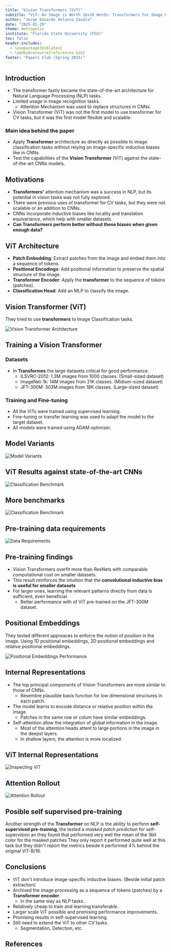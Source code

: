 ```yaml
---
title: "Vision Transformers (ViT)"
subtitle: "ViT: An Image is Worth 16x16 Words: Transformers for Image Recognition at Scale (Dosovitskiy et al. 2020)"
author: "Jorge Eduardo Velasco Zavala"
date: "2025-01-29"
theme: metropolis
institute: "Florida State University (FSU)"
toc: false
header-includes:
  - \usepackage{biblatex}
  - \addbibresource{references.bib}
footer: "Papers Club (Spring 2025)"
---
```


## Introduction

- The transformer fastly became the state-of-the-art architecture for Natural Language Processing (NLP) tasks.
- Limited usage in image recognition tasks.
  - Attention Mechanism was used to replace structures in CNNs.
- Vision Transformer (ViT) was not the first model to use transformer for CV tasks, but it was the first model flexible and scalable.

### Main idea behind the paper

- Apply **Transformer** architecture as directly as possible to image classification tasks without relying on image-specific inductive biases like in CNNs.
- Test the capabilities of the **Vision Transformer** (ViT) against the state-of-the-art CNNs models.

## Motivations

- **Transformers'** attention mechanism was a success in NLP, but its potential in vision tasks was not fully explored.
- There were previous uses of transformer for CV tasks, but they were not scalable or an addition to CNNs.
- CNNs incorporate inductive biases like locality and translation equivariance, which help with smaller datasets.
- **Can Transformers perform better without these biases when given enough data?**

## ViT Architecture

- **Patch Embedding**: Extract patches from the image and embed them into a sequence of tokens.
- **Positional Encodings**: Add positional information to preserve the spatial structure of the image.
- **Transformer Encoder**: Apply the **transformer** to the sequence of tokens (patches).
- **Classification Head**: Add an MLP to classify the image.

## Vision Transformer (ViT)

They tried to use **transformers** to Image Classification tasks.

![Vision Transformer Architecture](./images/VIT_arch.png)

## Training a Vision Transformer

### Datasets

- In **Transformes** the large datasets critical for good performance.
  - ILSVRC-2012: 1.3M images from 1000 classes. (Small-sized dataset)
  - ImageNet-1k: 14M images from 21K classes. (Midium-sized dataset)
  - JFT-300M: 303M images from 18K classes. (Large-sized dataset)

### Training and Fine-tuning

- All the ViTs were trained using supervised learning.
- Fine-tuning or transfer learning was used to adapt the model to the target dataset.
- All models were trained using ADAM optimizer.

## Model Variants

![Model Variants](./images/vit_variants.png)

## ViT Results against state-of-the-art CNNs

![Classification Benchmark](./images/benchmarks.png)

## More benchmarks

![Classification Benchmark](./images/benchmarks2.png)

## Pre-training data requirements

![Data Requirements](./images/data_req.png)

## Pre-training findings

- Vision Transformers overfit more than ResNets with comparable computational cost on smaller datasets.
- This result reinforces the intuition that the **convolutional inductive bias is useful for smaller datasets**
- For larger ones, learning the relevant patterns directly from data is sufficient, even beneficial.
  - Better performance with of ViT pre-trained on the JFT-300M dataset.

## Positional Embeddings

They tested different approaces to enforce the notion of *position* in the image. Using 1D positional embeddings, 2D positional embeddings and relative positional embeddings.

![Positional Embeddings Performance](./images/position.png)

## Internal Representations

- The top principal components of Vision Transformers are more similar to those of CNNs.
  - Resembre plausible basis function for low dimensional structures in each patch.
- The model learns to encode distance or relative position within the image.
  - Patches in the same row or colum have similar embeddings.
- Self-attention allow the integration of global information in the image.
  - Most of the attention heads attent to large portions in the image in the deepst layers.
  - In shallow layers, the attention is more localized.

## ViT Internal Representations

![Inspecting ViT](./images/inspection.png)

## Attention Rollout

![Attention Rollout](./images/rollout.png)

## Posible self supervised pre-training

Another strength of the **Transformer** on NLP is the ability to perform **self-supervised pre-training**, the tested a *masked patch prediction* for self-supervision an they found that performed very well the mean of the 3bit color for the masked patches
They only report it performed quite well at this task but they didn't report the metrics beside it performed 4% behind the original ViT-B/16.

## Conclusions

- ViT don't introduce image-specific inductive biases. (Beside initial patch extraction)
- Archived the image processing as a sequence of tokens (patches) by a **Transformer encoder**.
  - In the same way as NLP tasks.
- Relatively cheap to train and learning transferable.
- Larger scale ViT possible and promising performance improvements.
- Promising results in self-supervised learning.
- Still need to extend the ViT to other CV tasks.
  - Segmentation, Detection, etc.

## References
